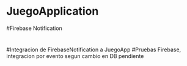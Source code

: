 # JuegoApplication
#Firebase Notification
#
#
#
#Integracion de FirebaseNotification a JuegoApp
#Pruebas Firebase, integracion por evento segun cambio en DB pendiente
